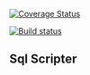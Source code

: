 
[![Coverage Status](https://coveralls.io/repos/github/aseduto/sqlscript/badge.svg?branch=dev)](https://coveralls.io/github/aseduto/sqlscript?branch=dev)

[![Build status](https://ci.appveyor.com/api/projects/status/6qbt7d22pwut27t6?svg=true)](https://ci.appveyor.com/project/aseduto/sqlscript)



## Sql Scripter

